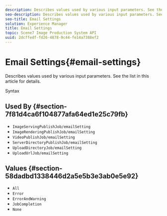 ```yaml
---
description: Describes values used by various input parameters. See the list in this article for details.
seo-description: Describes values used by various input parameters. See the list in this article for details.
seo-title: Email Settings
solution: Experience Manager
title: Email Settings
topic: Scene7 Image Production System API
uuid: 2dcffedf-fd26-4878-9c44-fe14a7388ef2
---
```


# Email Settings{#email-settings}

Describes values used by various input parameters. See the list in this article for details.

 Syntax 

## Used By {#section-7f81d4ca6f104877afa64ed1e25c79fb}

* `ImageServingPublishJob/emailSetting` 
* `ImageRenderingPublishJob/emailSetting` 
* `VideoPublishJob/emailSetting` 
* `ServerDirectoryPublishJob/emailSetting` 
* `UploadDirectoryJob/emailSetting` 
* `UploadUrlJob/emailSetting`

## Values {#section-58dadbd1338446d2a5e5b3e3ab0e5e92}

* `All` 
* `Error` 
* `ErrorAndWarning` 
* `JobCompletion` 
* `None`

